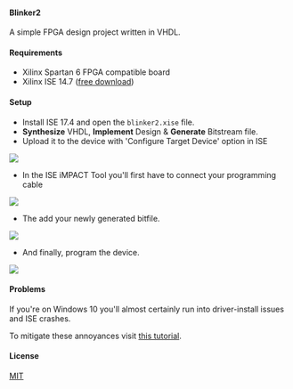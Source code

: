 #### Blinker2

A simple FPGA design project written in VHDL.

#### Requirements

- Xilinx Spartan 6 FPGA compatible board
- Xilinx ISE 14.7 ([free download](http://www.xilinx.com/products/design-tools/ise-design-suite.html))

#### Setup

- Install ISE 17.4 and open the `blinker2.xise` file. 
- **Synthesize** VHDL, **Implement** Design & **Generate** Bitstream file.
- Upload it to the device with 'Configure Target Device' option in ISE

<img src="http://fs5.directupload.net/images/160403/ypy7c43l.png"/>

- In the ISE iMPACT Tool you'll first have to connect your programming cable

<img src="http://fs5.directupload.net/images/160403/d2ro2hmo.png"/>

- The add your newly generated bitfile.

<img src="http://fs5.directupload.net/images/160403/e8erbfib.png"/>

- And finally, program the device.

<img src="http://fs5.directupload.net/images/160403/wkbtmv8m.png"/>

#### Problems

If you're on Windows 10 you'll almost certainly run into driver-install issues and ISE crashes.

To mitigate these annoyances visit [this tutorial](http://www.porlidas.gr/InstDev/InstDevEn.htm).

#### License

[MIT](https://github.com/brakmic/Blinker2/blob/master/LICENSE)